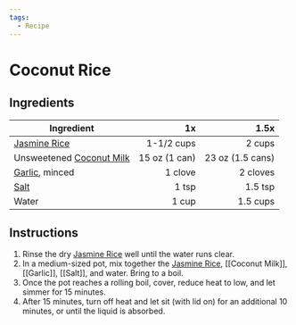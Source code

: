 ```yaml
---
tags:
  - Recipe
---
```

# Coconut Rice

## Ingredients

| Ingredient                     |            1x |             1.5x |
| ------------------------------ | -------------:| ----------------:|
| [Jasmine Rice](/Food/Ingredients/Rice#Jasmine%20Rice) |    1-1/2 cups |           2 cups |
| Unsweetened [Coconut Milk](/Food/Ingredients/Coconut%20Milk)   | 15 oz (1 can) | 23 oz (1.5 cans) |
| [Garlic](/Food/Ingredients/Garlic), minced             |       1 clove |         2 cloves |
| [Salt](/Food/Ingredients/Salt)                       |         1 tsp |          1.5 tsp |
| Water                          |         1 cup |         1.5 cups |

## Instructions

1. Rinse the dry [Jasmine Rice](/Food/Ingredients/Rice#Jasmine%20Rice) well until the water runs clear.
2. In a medium-sized pot, mix together the [Jasmine Rice](/Food/Ingredients/Rice#Jasmine%20Rice), [[Coconut Milk]], [[Garlic]], [[Salt]], and water. Bring to a boil.
3. Once the pot reaches a rolling boil, cover, reduce heat to low, and let simmer for 15 minutes.
4. After 15 minutes, turn off heat and let sit (with lid on) for an additional 10 minutes, or until the liquid is absorbed.
